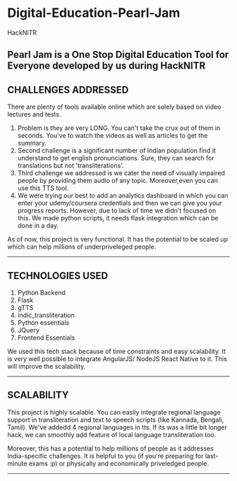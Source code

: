 # Digital-Education-Pearl-Jam
HackNITR

Pearl Jam is a One Stop Digital Education Tool for Everyone developed by us during HackNITR
--------------------------------------------------------------------------------------------------------------------------
CHALLENGES ADDRESSED
--------------------------------------------------------------------------------------------------------------------------
There are plenty of tools available online which are solely based on video lectures and tests.

1) Problem is they are very LONG. You can't take the crux out of them in seconds. You've to watch the videos as well as
articles to get the summary.
2) Second challenge is a significant number of Indian population find it understand to get english pronunciations. Sure, 
they can search for translations but not 'transliterations'.
3) Third challenge we addressed is we cater the need of visually impaired people by providing them audio of any topic. 
Moreover,even you can use this TTS tool.
4) We were trying our best to add an analytics dashboard in which you can enter your udemy/coursera credentials and then
we can give you your progress reports. However, due to lack of time we didn't focused on this. We made python scripts, it 
needs flask integration which can be done in a day.

As of now, this project is very functional. It has the potential to be scaled up which can help millions of underpriveleged
people.

---------------------------------------------------------------------------------------------------------------------------
TECHNOLOGIES USED
--------------------------------------------------------------------------------------------------------------------------
1. Python Backend
2. Flask
3. gTTS
4. indic_transliteration
5. Python essentials
6. JQuery
7. Frontend Essentials

We used this tech stack because of time constraints and easy scalability. It is very well possible to integrate AngularJS/
NodeJS
React Native to it. This will improve the scalability.

-----------------------------------------------------------------------------------------------------------------------------
SCALABILITY
--------------------------------------------------------------------------------------------------------------------------
This project is highly scalable. You can easily integrate regional language support in transliteration and text to speech
scripts (like Kannada, Bengali, Tamil). We've addedd 4 regional languages in tts. If its was a little bit longer hack,
we can smoothly add feature of local language transliteration too.

Moreover, this has a potential to help millions of people as it addresses India-specific challenges. It is helpful to 
you (if you're preparing for last-minute exams :p) or physically and economically priveledged people.

----------------------------------------------------------------------------------------------------------------------------
